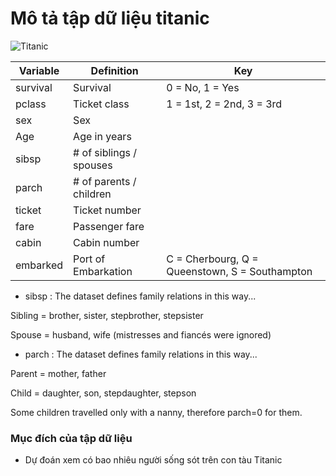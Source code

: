 # Mô tả tập dữ liệu titanic
![Titanic](https://cafefcdn.com/203337114487263232/2023/7/3/dt6rd9-168794189980444550528-1688002071245-1688002071386463675400-16883921272271781744944-1688427759024-1688427759243994796231.jpg)

| Variable  | Definition                  | Key                                 |
|-----------|-----------------------------|-------------------------------------|
| survival  | Survival                    | 0 = No, 1 = Yes                     |
| pclass    | Ticket class                | 1 = 1st, 2 = 2nd, 3 = 3rd           |
| sex       | Sex                         |                                     |
| Age       | Age in years                |                                     |
| sibsp     | # of siblings / spouses     |                                     |
| parch     | # of parents / children     |                                     |
| ticket    | Ticket number               |                                     |
| fare      | Passenger fare              |                                     |
| cabin     | Cabin number                |                                     |
| embarked  | Port of Embarkation         | C = Cherbourg, Q = Queenstown, S = Southampton |

* sibsp : 
The dataset defines family relations in this way...

Sibling = brother, sister, stepbrother, stepsister

Spouse = husband, wife (mistresses and fiancés were ignored)

* parch :
The dataset defines family relations in this way...

Parent = mother, father

Child = daughter, son, stepdaughter, stepson

Some children travelled only with a nanny, therefore parch=0 for them.

### Mục đích của tập dữ liệu

* Dự đoán xem có bao nhiêu người sống sót trên con tàu Titanic
